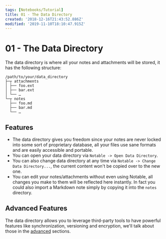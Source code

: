 ```yaml
---
tags: [Notebooks/Tutorial]
title: 01 - The Data Directory
created: '2018-12-16T21:43:52.886Z'
modified: '2019-11-10T18:10:47.915Z'
---
```


# 01 - The Data Directory

The data directory is where all your notes and attachments will be stored, it has the following structure:

```
/path/to/your/data_directory
├─┬ attachments
│ ├── foo.ext
│ ├── bar.ext
│ └── …
└─┬ notes
  ├── foo.md
  ├── bar.md
  └── …
```

## Features

- The data directory gives you freedom since your notes are never locked into some sort of proprietary database, all your files use sane formats and are easily accessible and portable.
- You can open your data directory via `Notable -> Open Data Directory`.
- You can also change data directory at any time via `Notable -> Change Data Directory...`, the current content won't be copied over to the new one.
- You can edit your notes/attachments without even using Notable, all changes you make to them will be reflected here instantly. In fact you could also import a Markdown note simply by copying it into the `notes` directory.

## Advanced Features

The data directory allows you to leverage third-party tools to have powerful features like synchronization, versioning and encryption, we'll talk about those in the [advanced](@tag/Advanced) sections.
